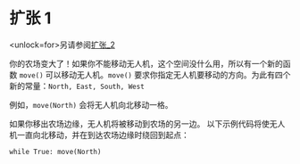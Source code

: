 # 扩张 1
<unlock=for>另请参阅[扩张_2](docs/unlocks/expand_2.md)

</unlock>你的农场变大了！如果你不能移动无人机，这个空间没什么用，所以有一个新的函数 `move()` 可以移动无人机。`move()` 要求你指定无人机要移动的方向。为此有四个新的常量：`North, East, South, West`

例如，`move(North)` 会将无人机向北移动一格。

如果你移出农场边缘，无人机将被移动到农场的另一边。
以下示例代码将使无人机一直向北移动，并在到达农场边缘时绕回到起点：

`while True:
	move(North)`